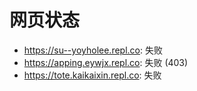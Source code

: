 # 网页状态
- https://su--yoyholee.repl.co: 失败
- https://apping.eywjx.repl.co: 失败 (403)
- https://tote.kaikaixin.repl.co: 失败
